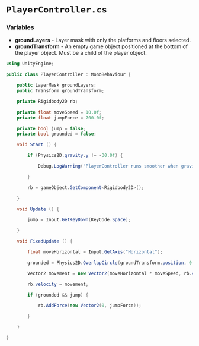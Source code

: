 # `PlayerController.cs`

### Variables

- **groundLayers** - Layer mask with only the platforms and floors selected.
- **groundTransform** - An empty game object positioned at the bottom of the player object. Must be a child of the player object.

```csharp
using UnityEngine;

public class PlayerController : MonoBehaviour {

    public LayerMask groundLayers;
    public Transform groundTransform;

    private Rigidbody2D rb;

    private float moveSpeed = 10.0f;
    private float jumpForce = 700.0f;

    private bool jump = false;
    private bool grounded = false;

    void Start () {

        if (Physics2D.gravity.y != -30.0f) {

            Debug.LogWarning("PlayerController runs smoother when gravity is set to 0,-30.");

        }

        rb = gameObject.GetComponent<Rigidbody2D>();

    }

    void Update () {

        jump = Input.GetKeyDown(KeyCode.Space);

    }

    void FixedUpdate () {

        float moveHorizontal = Input.GetAxis("Horizontal");

        grounded = Physics2D.OverlapCircle(groundTransform.position, 0.5f, groundLayers);

        Vector2 movement = new Vector2(moveHorizontal * moveSpeed, rb.velocity.y);

        rb.velocity = movement;

        if (grounded && jump) {

            rb.AddForce(new Vector2(0, jumpForce));

        }

    }

}
```
